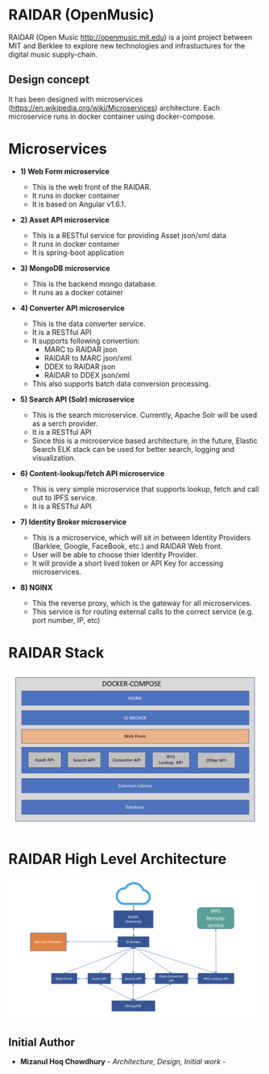 # RAIDAR (OpenMusic)

RAIDAR (Open Music http://openmusic.mit.edu) is a joint project between MIT and Berklee to explore new technologies and infrastuctures for the digital music supply-chain.

## Design concept
It has been designed with microservices (https://en.wikipedia.org/wiki/Microservices) architecture. 
Each microservice runs in docker container using docker-compose.

# Microservices

* **1) Web Form microservice**
	* This is the web front of the RAIDAR.
	* It runs in docker container
	* It is based on Angular v1.6.1.
	
* **2) Asset API microservice**
	* This is a RESTful service for providing Asset json/xml data
	* It runs in docker container
	* It is spring-boot application
	
* **3) MongoDB microservice**
	* This is the backend mongo database.
	* It runs as a docker cotainer
	
* **4) Converter API microservice**
	* This is the data converter service.
    * It is a RESTful API
	* It supports following convertion:
		* MARC to RAIDAR json
		* RAIDAR to MARC json/xml
		* DDEX to RAIDAR json
		* RAIDAR to DDEX json/xml
	* This also supports batch data conversion processing.	
		
* **5) Search API (Solr) microservice**
	* This is the search microservice. Currently, Apache Solr will be used as a serch provider.
    * It is a RESTful API 
	* Since this is a microservice based architecture, in the future, Elastic Search ELK stack can be used for better search, logging and visualization.

* **6) Content-lookup/fetch API microservice**
	* This is very simple microservice that supports lookup, fetch and call out to IPFS service.
    * It is a RESTful API

* **7) Identity Broker microservice**
	* This is a microservice, which will sit in between Identity Providers (Barklee, Google, FaceBook, etc.) and RAIDAR Web front.
	* User will be able to choose thier Identity Provider.
	* It will provide a short lived token or API Key for accessing microservices.

* **8) NGINX** 
	* This the reverse proxy, which is the gateway for all microservices.
	* This service is for routing external calls to the correct service (e.g. port number, IP, etc)


# RAIDAR Stack
![Stack](pictures/raidar_stack.png)

# RAIDAR High Level Architecture
![High Level Architecture](pictures/raidar_high_level_architecture.png)


## Initial Author

* **Mizanul Hoq Chowdhury** - *Architecture, Design, Initial work* - 

